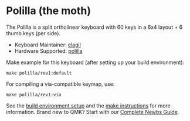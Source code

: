 # Polilla (the moth)

The Polilla is a split ortholinear keyboard with 60 keys in a 6x4 layout + 6 thumb keys (per side).

* Keyboard Maintainer: [elagil](https://github.com/elagil)
* Hardware Supported: [polilla](https://github.com/elagil/polilla)

Make example for this keyboard (after setting up your build environment):

    make polilla/rev1:default
    
For compiling a via-compatible keymap, use:

    make polilla/rev1:via
    
See the [build environment setup](https://docs.qmk.fm/#/getting_started_build_tools) and the [make instructions](https://docs.qmk.fm/#/getting_started_make_guide) for more information. Brand new to QMK? Start with our [Complete Newbs Guide](https://docs.qmk.fm/#/newbs).
